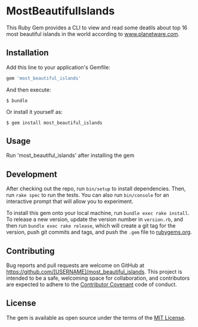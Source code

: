 # MostBeautifulIslands
This Ruby Gem provides a CLI to view and read some deatils about top 16 most beautiful islands in the world according to www.planetware.com.


## Installation

Add this line to your application's Gemfile:

```ruby
gem 'most_beautiful_islands'
```

And then execute:

    $ bundle

Or install it yourself as:

    $ gem install most_beautiful_islands

## Usage

Run 'most_beautiful_islands' after installing the gem

## Development

After checking out the repo, run `bin/setup` to install dependencies. Then, run `rake spec` to run the tests. You can also run `bin/console` for an interactive prompt that will allow you to experiment.

To install this gem onto your local machine, run `bundle exec rake install`. To release a new version, update the version number in `version.rb`, and then run `bundle exec rake release`, which will create a git tag for the version, push git commits and tags, and push the `.gem` file to [rubygems.org](https://rubygems.org).

## Contributing

Bug reports and pull requests are welcome on GitHub at https://github.com/[USERNAME]/most_beautiful_islands. This project is intended to be a safe, welcoming space for collaboration, and contributors are expected to adhere to the [Contributor Covenant](contributor-covenant.org) code of conduct.


## License

The gem is available as open source under the terms of the [MIT License](http://opensource.org/licenses/MIT).

